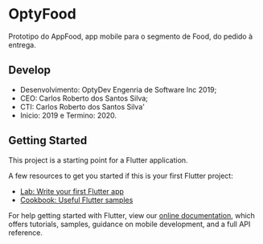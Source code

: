 # OptyFood

Prototipo do AppFood, app mobile para o segmento de Food, do pedido à entrega.

## Develop
- Desenvolvimento: OptyDev Engenria de Software Inc 2019;
- CEO: Carlos Roberto dos Santos Silva;
- CTI: Carlos Roberto dos Santos Silva'
- Inicio: 2019 e Termino: 2020.

## Getting Started

This project is a starting point for a Flutter application.

A few resources to get you started if this is your first Flutter project:

- [Lab: Write your first Flutter app](https://flutter.dev/docs/get-started/codelab)
- [Cookbook: Useful Flutter samples](https://flutter.dev/docs/cookbook)

For help getting started with Flutter, view our
[online documentation](https://flutter.dev/docs), which offers tutorials,
samples, guidance on mobile development, and a full API reference.
